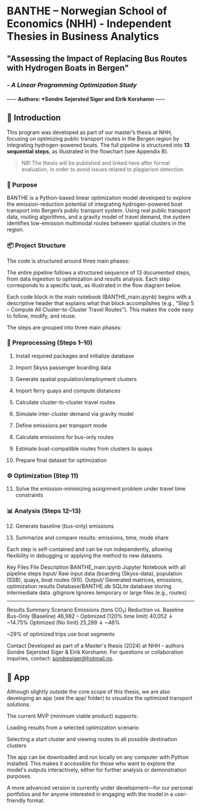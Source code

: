 # BANTHE – Norwegian School of Economics (NHH) - Independent Thesies in Business Analytics

## "Assessing the Impact of Replacing Bus Routes with Hydrogen Boats in Bergen"  
### - *A Linear Programming Optimization Study*

#### ---- Authors: *Sondre Sejersted Siger and Eirik Korshamn ----

## 📘 Introduction

This program was developed as part of our master’s thesis at NHH, focusing on optimizing public transport routes in the Bergen region by integrating hydrogen-powered boats. The full pipeline is structured into **13 sequential steps**, as illustrated in the flowchart (see Appendix B).

> NB! The thesis will be published and linked here after formal evaluation, in order to avoid issues related to plagiarism detection.


### 🚀 Purpose
BANTHE is a Python-based linear optimization model developed to explore the emission-reduction potential of integrating hydrogen-powered boat transport into Bergen’s public transport system. Using real public transport data, routing algorithms, and a gravity model of travel demand, the system identifies low-emission multimodal routes between spatial clusters in the region.

### 📦 Project Structure
The code is structured around three main phases:

The entire pipeline follows a structured sequence of 13 documented steps, from data ingestion to optimization and results analysis. Each step corresponds to a specific task, as illustrated in the flow diagram below.

Each code block in the main notebook (BANTHE_main.ipynb) begins with a descriptive header that explains what that block accomplishes (e.g., “Step 5 – Compute All Cluster-to-Cluster Travel Routes”). This makes the code easy to follow, modify, and reuse.

The steps are grouped into three main phases:

### 🧹 Preprocessing (Steps 1–10)
1. Install required packages and initialize database

2. Import Skyss passenger boarding data

3. Generate spatial population/employment clusters

4. Import ferry quays and compute distances

5. Calculate cluster-to-cluster travel routes

6. Simulate inter-cluster demand via gravity model

7. Define emissions per transport mode

8. Calculate emissions for bus-only routes

9. Estimate boat-compatible routes from clusters to quays

10. Prepare final dataset for optimization

### ⚙️ Optimization (Step 11)
11. Solve the emission-minimizing assignment problem under travel time constraints

### 📊 Analysis (Steps 12–13)
12. Generate baseline (bus-only) emissions

13. Summarize and compare results: emissions, time, mode share

Each step is self-contained and can be run independently, allowing flexibility in debugging or applying the method to new datasets.

Key Files
File	Description
BANTHE_main.ipynb	Jupyter Notebook with all pipeline steps
Input/	Raw input data (boarding (Skyss-data), population (SSB), quays, boat routes (91)).
Output/	Generated matrices, emissions, optimization results
Database/BANTHE.db	SQLite database storing intermediate data
.gitignore	Ignores temporary or large files (e.g., routes)

-------------------------------------
Results Summary
Scenario	Emissions (tons CO₂)	Reduction vs. Baseline
Bus-Only (Baseline)	46,982	–
Optimized (120% time limit)	40,052	↓ ~14.75%
Optimized (No limit)	25,288	↓ ~46%

~29% of optimized trips use boat segments

Contact
Developed as part of a Master's thesis (2024) at NHH - authors Sondre Sejersted Siger & Eirik Korshamn. For questions or collaboration inquiries, contact: sondresiger@hotmail.no.

## 📱 App
Although slightly outside the core scope of this thesis, we are also developing an app (see the app/ folder) to visualize the optimized transport solutions.

The current MVP (minimum viable product) supports:

Loading results from a selected optimization scenario

Selecting a start cluster and viewing routes to all possible destination clusters

The app can be downloaded and run locally on any computer with Python installed. This makes it accessible for those who want to explore the model's outputs interactively, either for further analysis or demonstration purposes.

A more advanced version is currently under development—for our personal portfolios and for anyone interested in engaging with the model in a user-friendly format.

